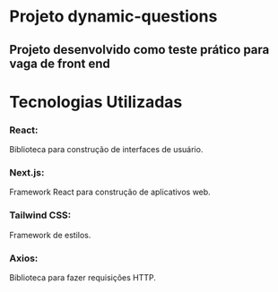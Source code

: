 # Projeto dynamic-questions

## Projeto desenvolvido como teste prático para vaga de front end


# Tecnologias Utilizadas

### React:

Biblioteca para construção de interfaces de usuário.

### Next.js:

Framework React para construção de aplicativos web.

### Tailwind CSS:

Framework de estilos.

### Axios:

Biblioteca para fazer requisições HTTP.
